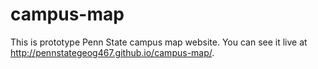 # campus-map

This is prototype Penn State campus map website. You can see it live at http://pennstategeog467.github.io/campus-map/.
